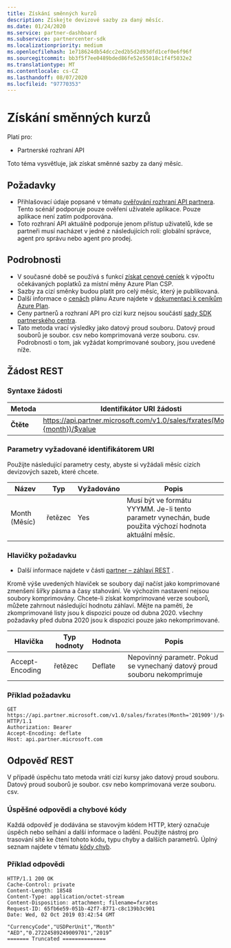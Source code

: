 ```yaml
---
title: Získání směnných kurzů
description: Získejte devizové sazby za daný měsíc.
ms.date: 01/24/2020
ms.service: partner-dashboard
ms.subservice: partnercenter-sdk
ms.localizationpriority: medium
ms.openlocfilehash: 1e718624db54dcc2ed2b5d2d93dfd1cef0e6f96f
ms.sourcegitcommit: bb3f5f7ee0489bded86fe52e55018c1f4f5032e2
ms.translationtype: MT
ms.contentlocale: cs-CZ
ms.lasthandoff: 08/07/2020
ms.locfileid: "97770353"
---
```

# <a name="get-foreign-exchange-rates"></a>Získání směnných kurzů

Platí pro:

- Partnerské rozhraní API

Toto téma vysvětluje, jak získat směnné sazby za daný měsíc.

## <a name="prerequisites"></a>Požadavky

- Přihlašovací údaje popsané v tématu [ověřování rozhraní API partnera](api-authentication.md). Tento scénář podporuje pouze ověření uživatele aplikace. Pouze aplikace není zatím podporována.
- Toto rozhraní API aktuálně podporuje jenom přístup uživatelů, kde se partneři musí nacházet v jedné z následujících rolí: globální správce, agent pro správu nebo agent pro prodej.


## <a name="details"></a>Podrobnosti

- V současné době se používá s funkcí [získat cenové ceníek](get-a-price-sheet.md) k výpočtu očekávaných poplatků za místní měny Azure Plan CSP.
- Sazby za cizí směnky budou platit pro celý měsíc, který je publikovaná.
- Další informace o [cenách](pricing.md) plánu Azure najdete v [dokumentaci k ceníkům Azure Plan](https://docs.microsoft.com/partner-center/azure-plan-price-list).
- Ceny partnerů a rozhraní API pro cizí kurz nejsou součástí [sady SDK partnerského centra](https://docs.microsoft.com/partner-center/develop/get-started).
- Tato metoda vrací výsledky jako datový proud souboru. Datový proud souborů je soubor. csv nebo komprimovaná verze souboru. csv. Podrobnosti o tom, jak vyžádat komprimované soubory, jsou uvedené níže.

## <a name="rest-request"></a>Žádost REST

### <a name="request-syntax"></a>Syntaxe žádosti

| Metoda   | Identifikátor URI žádosti                                                                                                 |
|----------|-------------------------------------------------------------------------------------------------------------|
| **Čtěte** | https://api.partner.microsoft.com/v1.0/sales/fxrates(Month={month})/$value                                  |

### <a name="uri-required-parameters"></a>Parametry vyžadované identifikátorem URI

Použijte následující parametry cesty, abyste si vyžádali měsíc cizích devizových sazeb, které chcete.

| Název                   | Typ     | Vyžadováno | Popis                                                     |
|------------------------|----------|----------|-----------------------------------------------------------------|
|Month (Měsíc)                      | řetězec   | Yes       | Musí být ve formátu YYYMM. Je-li tento parametr vynechán, bude použita výchozí hodnota aktuální měsíc.       |

### <a name="request-headers"></a>Hlavičky požadavku

- Další informace najdete v části [partner – záhlaví REST](headers.md) .

Kromě výše uvedených hlaviček se soubory dají načíst jako komprimované zmenšení šířky pásma a časy stahování. Ve výchozím nastavení nejsou soubory komprimovány. Chcete-li získat komprimované verze souborů, můžete zahrnout následující hodnotu záhlaví. Mějte na paměti, že zkomprimované listy jsou k dispozici pouze od dubna 2020. všechny požadavky před dubna 2020 jsou k dispozici pouze jako nekomprimované.

| Hlavička                   | Typ hodnoty     | Hodnota | Popis                                                     |
|------------------------|----------|----------|-----------------------------------------------------------------|
|Accept-Encoding| řetězec   | Deflate| Nepovinný parametr. Pokud se vynechaný datový proud souboru nekomprimuje       |

### <a name="request-example"></a>Příklad požadavku

```http
GET https://api.partner.microsoft.com/v1.0/sales/fxrates(Month='201909')/$value HTTP/1.1
Authorization: Bearer
Accept-Encoding: deflate
Host: api.partner.microsoft.com

```

## <a name="rest-response"></a>Odpověď REST

V případě úspěchu tato metoda vrátí cizí kursy jako datový proud souboru. Datový proud souborů je soubor. csv nebo komprimovaná verze souboru. csv.

### <a name="response-success-and-error-codes"></a>Úspěšné odpovědi a chybové kódy

Každá odpověď je dodávána se stavovým kódem HTTP, který označuje úspěch nebo selhání a další informace o ladění. Použijte nástroj pro trasování sítě ke čtení tohoto kódu, typu chyby a dalších parametrů. Úplný seznam najdete v tématu [kódy chyb](error-codes.md).

### <a name="response-example"></a>Příklad odpovědi

``` http
HTTP/1.1 200 OK
Cache-Control: private
Content-Length: 18548
Content-Type: application/octet-stream
Content-Disposition: attachment; filename=fxrates
Request-ID: 65fb6e59-051b-42f7-8771-c8c139b3c901
Date: Wed, 02 Oct 2019 03:42:54 GMT

"CurrencyCode","USDPerUnit","Month"
"AED","0.27224589249009701","2019”
======= Truncated ==============

```
